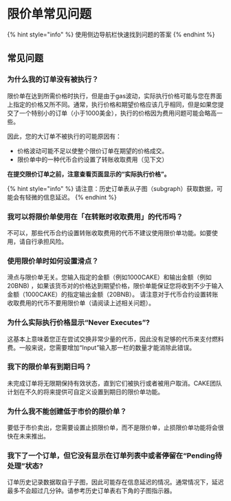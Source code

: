 # 限价单常见问题

{% hint style="info" %}
使用侧边导航栏快速找到问题的答案
{% endhint %}

## 常见问题

### 为什么我的订单没有被执行？

限价单在达到所需价格时执行，但是由于gas波动，实际执行价格可能与您在界面上指定的价格又所不同。通常，执行价格和期望价格应该几乎相同，但是如果您提交了一个特别小的订单（小于1000美金），执行的价格因为费用问题可能会略高一些。

因此，您的大订单不被执行的可能原因有：

* 价格波动可能不足以使整个限价订单在期望的价格成交。
* 限价单中的一种代币合约设置了转账收取费用（见下文）

**在提交限价订单之前，注意查看页面显示的“实际执行价格”。**

{% hint style="info" %}
请注意：历史订单表从子图（subgraph）获取数据，可能会有轻微的信息延迟。
{% endhint %}

### 我可以将限价单使用在「在转账时收取费用」的代币吗？

不可以，那些代币合约设置转账收取费用的代币不建议使用限价单功能。如要使用，请自行承担风险。

### 使用限价单时如何设置滑点？

滑点与限价单无关。您输入指定的金额（例如1000CAKE）和输出金额（例如20BNB) ，如果该货币对的价格达到期望价格，限价单能保证您将收到不少于输入金额（1000CAKE）的指定输出金额（20BNB）。 请注意对于代币合约设置转账收取费用的代币不要用限价单（请阅读上述相关问题）。

### 为什么实际执行价格显示“Never Executes”?

这基本上意味着您正在尝试交换非常少量的代币，因此没有足够的代币来支付燃料费。一般来说，您需要增加“Input”输入那一栏的数量才能消除此错误。

### 我下的限价单有到期日吗？

未完成订单将无限期保持有效状态，直到它们被执行或者被用户取消。CAKE团队计划在不久的将来提供可自定义设置到期日的限价单功能。

### 为什么我不能创建低于市价的限价单？

要低于市价卖出，您需要设置止损限价单，而不是限价单，止损限价单功能将会很快在未来推出。

### 我下了一个订单，但它没有显示在订单列表中或者停留在“Pending待处理”状态?

订单历史记录数据取自于子图，因此可能存在信息延迟的情况。通常情况下，延迟最多不会超过几分钟。请参考历史订单表右下角的子图指示器。

